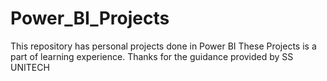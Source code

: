 # Power_BI_Projects
This repository has personal projects done in Power BI
These Projects is a part of learning experience. Thanks for the guidance provided by SS UNITECH


